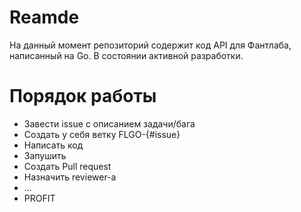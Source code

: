 # Reamde
На данный момент репозиторий содержит код API для Фантлаба, написанный на Go. В состоянии активной разработки.

# Порядок работы
- Завести issue с описанием задачи/бага
- Создать у себя ветку FLGO-{#issue}
- Написать код
- Запушить
- Создать Pull request
- Назначить reviewer-а
- ...
- PROFIT
